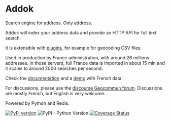 # Addok

Search engine for address. Only address.

Addok will index your address data and provide an HTTP API for full text search.

It is extensible with [plugins](http://addok.readthedocs.io/en/latest/plugins/),
for example for geocoding CSV files.

Used in production by France administration, with around 26 millions addresses.
In those servers, full France data is imported in about 15 min and it scales
to around 2000 searches per second.

Check the [documentation](http://addok.readthedocs.org/en/latest/) and a
[demo](http://adresse.data.gouv.fr/map) with French data.

For discussions, please use the [discourse Geocommun forum](https://forum.geocommuns.fr/c/adresses/addok-le-geocodeur/17). Discussions are mostly French, but English is very welcome.

Powered by Python and Redis.

[![PyPi version](https://img.shields.io/pypi/v/addok.svg)](https://pypi.python.org/pypi/addok/)
![PyPI - Python Version](https://img.shields.io/pypi/pyversions/addok)
[![Coverage Status](https://coveralls.io/repos/addok/addok/badge.svg?branch=main&service=github)](https://coveralls.io/github/addok/addok?branch=main)
